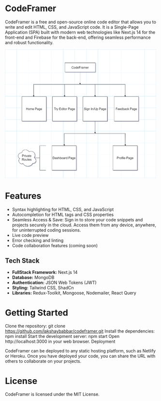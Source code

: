 <h1>CodeFramer</h1>

CodeFramer is a free and open-source online code editor that allows you to write and edit HTML, CSS, and JavaScript code. It is a Single-Page Application (SPA) built with modern web technologies like Next.js 14 for the front-end and Firebase for the back-end, offering seamless performance and robust functionality.

<img src="./public/CodeFramer.png" width="500px">

<h1>Features</h1>
<ul>
<li>Syntax highlighting for HTML, CSS, and JavaScript</li>
<li>Autocompletion for HTML tags and CSS properties</li>
<li>Seamless Access & Save: Sign in to store your code snippets and projects securely in the cloud. Access them from any device, anywhere, for uninterrupted coding sessions.</li>
<li>Live code preview</li>
<li>Error checking and linting</li>
<li>Code collaboration features (coming soon)</li>
</ul>

## Tech Stack

- **FullStack Framework:** Next.js 14
- **Database:** MongoDB
- **Authentication:** JSON Web Tokens (JWT)
- **Styling:** Tailwind CSS, ShadCn
- **Libraries:** Redux-Toolkit, Mongoose, Nodemailer, React Query

<h1>Getting Started</h1>

Clone the repository:
git clone https://github.com/lakshaybabbar/codeframer.git
Install the dependencies:
npm install
Start the development server:
npm start
Open http://localhost:3000 in your web browser.
Deployment

CodeFramer can be deployed to any static hosting platform, such as Netlify or Heroku. Once you have deployed your code, you can share the URL with others to collaborate on your projects.

<h1>License</h1>

CodeFramer is licensed under the MIT License.
